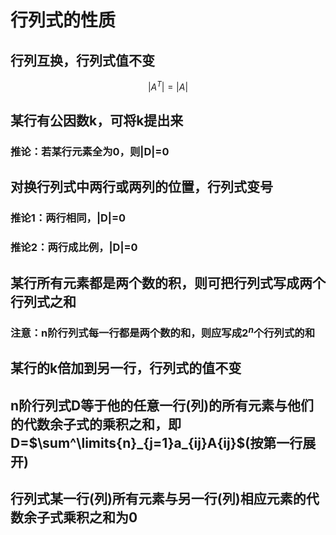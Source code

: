 # 行列式的性质
## 行列互换，行列式值不变
$$
|A^T|=|A|
$$
## 某行有公因数k，可将k提出来
### 推论：若某行元素全为0，则|D|=0
## 对换行列式中两行或两列的位置，行列式变号
### 推论1：两行相同，|D|=0
### 推论2：两行成比例，|D|=0
## 某行所有元素都是两个数的积，则可把行列式写成两个行列式之和
### 注意：n阶行列式每一行都是两个数的和，则应写成$2^n$个行列式的和
## 某行的k倍加到另一行，行列式的值不变
## n阶行列式D等于他的任意一行(列)的所有元素与他们的代数余子式的乘积之和，即D=$\sum^\limits{n}_{j=1}a_{ij}A{ij}$(按第一行展开)

## 行列式某一行(列)所有元素与另一行(列)相应元素的代数余子式乘积之和为0

